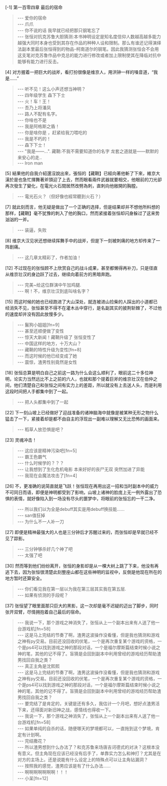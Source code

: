 
[-1] 第一百零四章 最后的宿命
>--- 爱你的宿命<br>
>--- 爪爪<br>
>--- 你不说的话 我早就已经把那只钢笔忘了<br>
>--- 张恒对抗克苏鲁大胆猜测:本书神明设定是知名度信仰人数越高越多能力越强大同时本身也受到其存在作品的种种人设和限制。那么有谁还记得演绎法副本里最后张恒得到的物品-柯南道尔的钢笔。因此我猜测张恒会不会用这支笔对克苏鲁作品中克总的能力进行修改或者加上限制使其在降临对抗中能够有能力进行反击。<br>

[4] 对方握着一把巨大的战斧，看打扮很像是维京人，用洪钟一样的嗓音道，“我是……”
>--- 听不见！这么小声还想当神明？<br>
>--- 四年级学生 森下下士<br>
>--- 火！车！王！<br>
>--- 吾乃上将潘凤<br>
>--- 路人不配有名字。<br>
>--- 你啥也不是<br>
>--- 我是阿格斯之盾！<br>
>--- 你是啥你是 ，赶紧给我刀喂吃的<br>
>--- 我是不朽的！<br>
>--- 森下下士！<br>
>--- "我是——...".
藏鞘:不我不需要知道你的名字
龙套之道就是——默默的来安心的走..<br>
>--- Iron man<br>

[5] 結果他的自我介紹還沒說出來，張恒的【藏鞘】已經向著他斬了下來，維京大漢於是也急忙揮舞著斧頭迎了上去，然而眼看兩件武器就要相交，他眼前的刀光卻再次發生了變化，在電光火石間居然改劈為刺，直刺向他敞開的胸膛。
>--- 電光石火？（但好像也經常聽到火石？）<br>

[7] 就此刻而言，他无疑是做出了一个正确的选择，但是结果却并不想他所料想的那样，【藏鞘】毫不犹豫的刺入了他的胸口，然而紧接着张恒却闪身躲过了这来势汹汹的一斧。
>--- 装逼，失败<br>

[8] 维京大汉见状还想继续挥舞手中的战斧，但是下一刻被刺痛的地方却传来了一阵剧痛。
>--- 这几章太精彩了，作者加油！<br>

[12] 不过现在的张恒顾不上欣赏自己的战斗成果，甚至都懒得再补刀，只是径直从维京壮汉的身边跃了过去，继续向着前方的黑暗奔跑。
>--- 完美~给这位群演中午加鸡腿.<br>
>--- 啊！不，维京壮汉到底叫啥名字？<br>

[15] 而这时候的她也已经跑进了大山深处，就连被进山捡柴的人踩出的小道都已经消失不见，张恒甚至不得不在灌木丛中穿行，是名副其实的披荆斩棘了，不过他的速度却并没有因此放慢多少。
>--- 鬣狗小姐姐[fn=9]<br>
>--- 甚至还顺便做了变性<br>
>--- 惊天大新闻！藏鞘升级了 张恒变性了<br>
>--- 中国这样的地方，十万大山？<br>
>--- 藏鞘的特性升级为变性[fn=8]<br>
>--- 而这时候的他已经变成了她<br>
>--- 震惊，渣男性别竟然是女性<br>

[18] 张恒总算是明白自己之前这一路为什么会这么顺利了，眼前这二十多位神明，论实力当然远比不上之前的六人，也就和那个提着巨斧的维京壮汉在伯仲之间，他们清楚自己和张恒之间有实力上的差距，所以就没有上去送人头，而是利用这段时间把人手都集中到了一起。
>--- 把人头都集中到了一起<br>

[22] 下一刻山坡上已经做好了迎战准备的诸神脑海中就像是被某种无形之物什么猛击了一下，紧接着却是都不由自主的浮现出一副难以理解又无比恐怖的画面来。
>--- 稻草人放恐惧是吧？<br>

[23] 灵魂冲击！
>--- 这应该是精神污染吧[fn=5]<br>
>--- 霸王色霸气<br>
>--- 什么时候学的？？？<br>
>--- 让我想到了生化危机电影 本来好好的丧尸无双  突然加进了异能<br>
>--- 我现在会魔法攻击了[fn=4]<br>

[26] 不，更准确的说简直就是飞跃！张恒现在再用出这一招和当时副本中的威力不可同日而语，即便是神明都受到了影响，山坡上诸神的脸庞上无一例外露出了恐惧的表情，就好像陷入到一场没有尽头的噩梦中，将眼前的张恒忘的一干二净。
>--- 所以我们以为全是debuff其实是用debuff换技能……<br>
>--- san值狂掉<br>
>--- 为什么不一人补一刀<br>

[27] 即便是精神最强大的人也是三分钟后才苏醒过来的，而张恒却是早就已经不见了踪影。
>--- 三分钟够杀好几个神了吧<br>
>--- 太强了吧<br>

[30] 然而等到他们纷纷离开，张恒的身影却是从一棵大树上跳了下来，他没有再逃下去，因为张恒很清楚此刻整座山都在这些神明的监视中，反倒是他现在所在的地方暂时还算安全。
>--- 你们看见我在第一层以为我在第三层其实我在第五层.<br>
>--- 如果有侦测的手段呢？<br>

[37] 张恒望了眼里面那只巨大的黑影，这一次却是毫不迟疑的迈出了脚步，同时张开双臂，尽情拥抱着自己最后的宿命。
>--- 我说一下，那个游戏之神消失了，张恒从上一个副本出来有人送了他一台游戏机[fn=58]<br>
>--- 这是马上完结的节奏了啊，渣男这波操作没看懂，但是我也猜测和游戏之神有py交易。目前还没回收的伏笔，一个是再次重复某个游戏的资格，一个是ps4可以找到游戏之神的那段对话，一个是福尔摩斯篇结束时候小说之神的笔，其他的记不得了。盲猜是会回到副本中利用曾经的游戏经历帮助渣男找回自我之类？<br>
>--- 真正主角是沈熙熙<br>
>--- 这是马上完结的节奏了啊，渣男这波操作没看懂，但是我也猜测和游戏之神有py交易。目前还没回收的伏笔，一个是再次重复某个游戏的资格，一个是ps4可以找到游戏之神的那段对话，一个是福尔摩斯篇结束时候小说之神的笔，其他的记不得了。盲猜是会回到副本中利用曾经的游戏经历帮助渣男找回自我之类？<br>
>--- 要完结了是肯定的，关键是还有多久，我估计一个月吧，想好点渣男活下来，还得面对新旧神之战，感情线也得收一下。<br>
>--- 我说一下，那个游戏之神消失了，张恒从上一个副本出来有人送了他一台游戏机[fn=58]<br>
>--- 如果单纯的自杀的话，随便哪天的梦境都可以，一直拖到这个梦境，肯定有计划啊。<br>
>--- 完结撒花？<br>
>--- 所以渣男想到什么办法了？和克苏鲁来场唐吉诃德式的对决？这根本没有意义。但主角现在应该已经没有后手了，单靠实力怎么和神打？尤其是在对方的主场上。还是说能有什么设定上的特殊点可以让主角钻漏洞？<br>
>--- 按照我的感觉，渣男应该是有了什么办法……<br>
>--- 啊啊啊啊啊啊啊！！！<br>
>--- 小呆[fn=12]<br>

